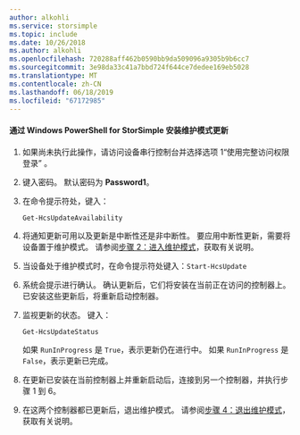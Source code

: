 ```yaml
---
author: alkohli
ms.service: storsimple
ms.topic: include
ms.date: 10/26/2018
ms.author: alkohli
ms.openlocfilehash: 720288aff462b0590bb9da509096a9305b9b6cc7
ms.sourcegitcommit: 3e98da33c41a7bbd724f644ce7dedee169eb5028
ms.translationtype: MT
ms.contentlocale: zh-CN
ms.lasthandoff: 06/18/2019
ms.locfileid: "67172985"
---
```

#### <a name="to-install-maintenance-mode-updates-via-windows-powershell-for-storsimple"></a>通过 Windows PowerShell for StorSimple 安装维护模式更新
1. 如果尚未执行此操作，请访问设备串行控制台并选择选项 1“使用完整访问权限登录”  。 
2. 键入密码。 默认密码为 **Password1**。
3. 在命令提示符处，键入：
   
     `Get-HcsUpdateAvailability` 
4. 将通知更新可用以及更新是中断性还是非中断性。 要应用中断性更新，需要将设备置于维护模式。 请参阅[步骤 2：进入维护模式](../articles/storsimple/storsimple-update-device.md#step2)，获取有关说明。
5. 当设备处于维护模式时，在命令提示符处键入：`Start-HcsUpdate`
6. 系统会提示进行确认。 确认更新后，它们将安装在当前正在访问的控制器上。 已安装这些更新后，将重新启动控制器。 
7. 监视更新的状态。 键入：
   
    `Get-HcsUpdateStatus`
   
    如果 `RunInProgress` 是 `True`，表示更新仍在进行中。 如果 `RunInProgress` 是 `False`，表示更新已完成。  
8. 在更新已安装在当前控制器上并重新启动后，连接到另一个控制器，并执行步骤 1 到 6。
9. 在这两个控制器都已更新后，退出维护模式。 请参阅[步骤 4：退出维护模式](../articles/storsimple/storsimple-update-device.md#step4)，获取有关说明。

